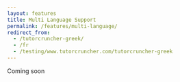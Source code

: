```yaml
---
layout: features
title: Multi Language Support
permalink: /features/multi-language/
redirect_from:
  - /tutorcruncher-greek/
  - /fr
  - /testing/www.tutorcruncher.com/tutorcruncher-greek
---
```

Coming soon
